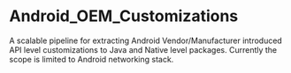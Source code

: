 # Android_OEM_Customizations
A scalable pipeline for extracting Android Vendor/Manufacturer introduced API level customizations to Java and Native level packages. Currently the scope is limited to Android networking stack.
